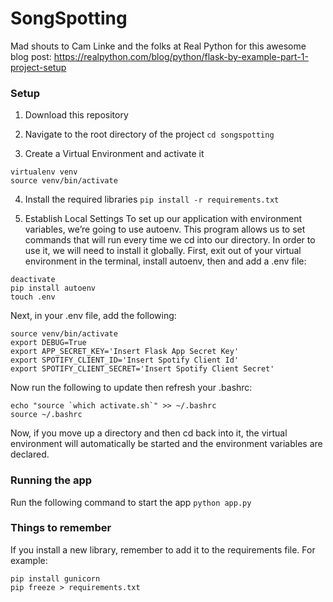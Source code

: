# SongSpotting

Mad shouts to Cam Linke and the folks at Real Python for this awesome blog post: https://realpython.com/blog/python/flask-by-example-part-1-project-setup

### Setup
1. Download this repository

2. Navigate to the root directory of the project
```cd songspotting```

3. Create a Virtual Environment and activate it
```
virtualenv venv
source venv/bin/activate
```

4. Install the required libraries
```pip install -r requirements.txt```

5. Establish Local Settings
To set up our application with environment variables, we’re going to use autoenv. This program allows us to set commands that will run every time we cd into our directory. In order to use it, we will need to install it globally. First, exit out of your virtual environment in the terminal, install autoenv, then and add a .env file:

```
deactivate
pip install autoenv
touch .env
```

Next, in your .env file, add the following:
```
source venv/bin/activate
export DEBUG=True
export APP_SECRET_KEY='Insert Flask App Secret Key'
export SPOTIFY_CLIENT_ID='Insert Spotify Client Id'
export SPOTIFY_CLIENT_SECRET='Insert Spotify Client Secret'
```

Now run the following to update then refresh your .bashrc:
```
echo "source `which activate.sh`" >> ~/.bashrc
source ~/.bashrc
```

Now, if you move up a directory and then cd back into it, the virtual environment will automatically be started and the environment variables are declared.


### Running the app
Run the following command to start the app
```python app.py```


### Things to remember 
If you install a new library, remember to add it to the requirements file. For example:
```
pip install gunicorn
pip freeze > requirements.txt
```
